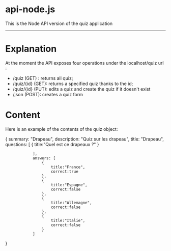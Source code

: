 api-node.js
===============

This is the Node API version of the quiz application

---------------------------------------------------------

Explanation
===============

At the moment the API exposes four operations under the localhost/quiz url : 

* /quiz (GET) : returns all quiz;
* /quiz/{id} (GET): returns a specified quiz thanks to the id;
* /quiz/{id} (PUT): edits a quiz and create the quiz if it doesn't exist
* /json (POST): creates a quiz form

Content
===============

Here is an example of the contents of the quiz object:


{
                summary: "Drapeau",
                description: "Quiz sur les drapeau",
                title: "Drapeau",
                questions: [
                    { 
                        title:"Quel est ce drapeaux ?"
                    }
                    
                ],
                answers: [
                    {
                        title:"France",
                        correct:true
                    },
                    {
                        title:"Espagne",
                        correct:false
                    },
                    {
                        title:"Allemagne",
                        correct:false
                    },
                    {
                        title:"Italie",
                        correct:false
                    }
                ]
}

